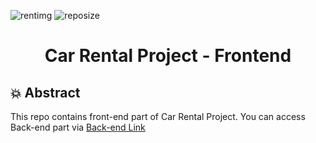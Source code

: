 ![rentimg](https://user-images.githubusercontent.com/75935753/114579711-cb94a800-9c86-11eb-8409-032973c690e5.jpg)
![reposize](https://img.shields.io/github/repo-size/yigitarpacioglu/CarRentalFrontend?color=success)

<h1 align="center"> Car Rental Project - Frontend </h1> 

## :collision: Abstract
This repo contains front-end part of Car Rental Project. You can access Back-end part via <a href="https://github.com/yigitarpacioglu/CarRentalBackend">Back-end Link</a>
